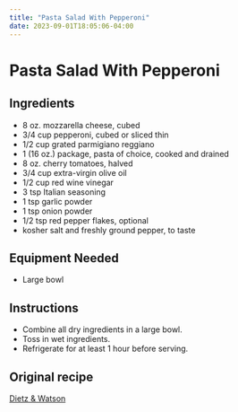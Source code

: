 ```yaml
---
title: "Pasta Salad With Pepperoni"
date: 2023-09-01T18:05:06-04:00
---
```


# Pasta Salad With Pepperoni

## Ingredients

- 8 oz. mozzarella cheese, cubed
- 3/4 cup pepperoni, cubed or sliced thin
- 1/2 cup grated parmigiano reggiano
- 1 (16 oz.) package, pasta of choice, cooked and drained
- 8 oz. cherry tomatoes, halved
- 3/4 cup extra-virgin olive oil
- 1/2 cup red wine vinegar
- 3 tsp Italian seasoning
- 1 tsp garlic powder
- 1 tsp onion powder
- 1/2 tsp red pepper flakes, optional
- kosher salt and freshly ground pepper, to taste


## Equipment Needed

- Large bowl

## Instructions

- Combine all dry ingredients in a large bowl.
- Toss in wet ingredients.
- Refrigerate for at least 1 hour before serving.

## Original recipe

[Dietz & Watson](https://www.dietzandwatson.com/recipes/pepperoni-pizza-pasta-salad?gad=1&gclsrc=aw.ds)
